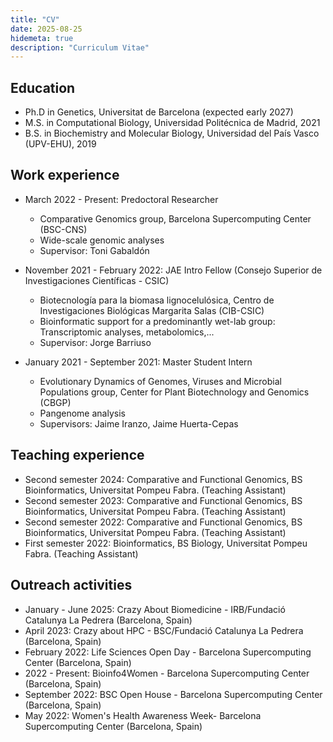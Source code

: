 ```yaml
---
title: "CV"
date: 2025-08-25
hidemeta: true
description: "Curriculum Vitae"
---
```


## Education

* Ph.D in Genetics, Universitat de Barcelona (expected early 2027)
* M.S. in Computational Biology, Universidad Politécnica de Madrid, 2021
* B.S. in Biochemistry and Molecular Biology, Universidad del País Vasco (UPV-EHU), 2019



## Work experience

* March 2022 - Present: Predoctoral Researcher
  * Comparative Genomics group, Barcelona Supercomputing Center (BSC-CNS)
  * Wide-scale genomic analyses
  * Supervisor: Toni Gabaldón

* November 2021 - February 2022: JAE Intro Fellow (Consejo Superior de Investigaciones Científicas - CSIC)
  * Biotecnología para la biomasa lignocelulósica, Centro de Investigaciones Biológicas Margarita Salas (CIB-CSIC)
  * Bioinformatic support for a predominantly wet-lab group: Transcriptomic analyses, metabolomics,...
  * Supervisor: Jorge Barriuso

* January 2021 - September 2021: Master Student Intern
  * Evolutionary Dynamics of Genomes, Viruses and Microbial Populations group, Center for Plant Biotechnology and Genomics (CBGP)
  * Pangenome analysis
  * Supervisors: Jaime Iranzo, Jaime Huerta-Cepas


## Teaching experience

 * Second semester 2024: Comparative and Functional Genomics, BS Bioinformatics, Universitat Pompeu Fabra. (Teaching Assistant)
 * Second semester 2023: Comparative and Functional Genomics, BS Bioinformatics, Universitat Pompeu Fabra. (Teaching Assistant)
 * Second semester 2022: Comparative and Functional Genomics, BS Bioinformatics, Universitat Pompeu Fabra. (Teaching Assistant)
 * First semester 2022: Bioinformatics, BS Biology, Universitat Pompeu Fabra. (Teaching Assistant)


## Outreach activities 

* January - June 2025: Crazy About Biomedicine - IRB/Fundació Catalunya La Pedrera (Barcelona, Spain)
* April 2023: Crazy about HPC - BSC/Fundació Catalunya La Pedrera (Barcelona, Spain)
* February 2022: Life Sciences Open Day - Barcelona Supercomputing Center (Barcelona, Spain)
* 2022 - Present: Bioinfo4Women - Barcelona Supercomputing Center (Barcelona, Spain) 
* September 2022: BSC Open House - Barcelona Supercomputing Center (Barcelona, Spain)
* May 2022: Women's Health Awareness Week- Barcelona Supercomputing Center (Barcelona, Spain) 


